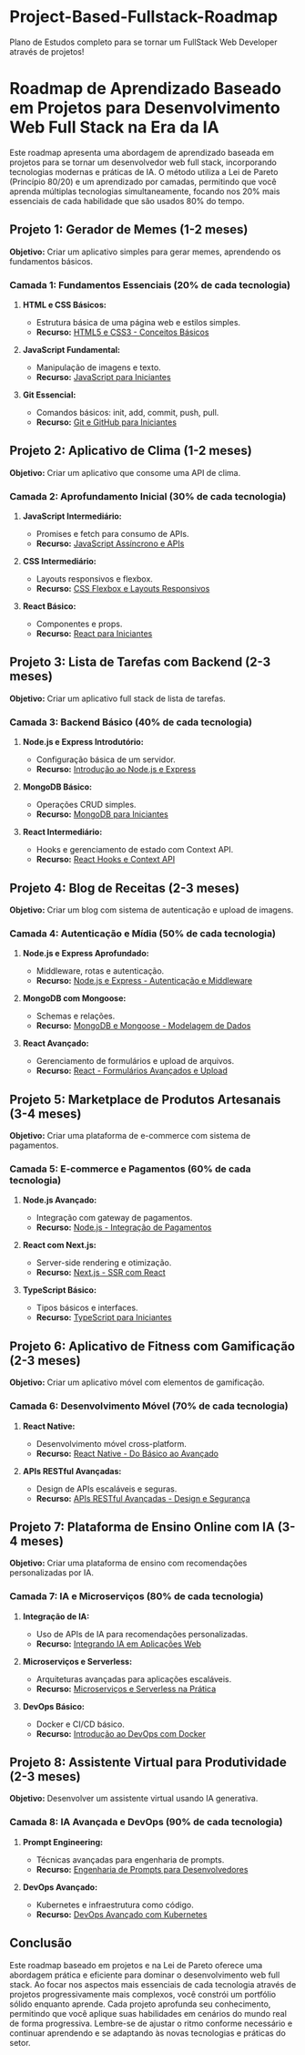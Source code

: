 # Project-Based-Fullstack-Roadmap
Plano de Estudos completo para se tornar um FullStack Web Developer através de projetos!

# Roadmap de Aprendizado Baseado em Projetos para Desenvolvimento Web Full Stack na Era da IA

Este roadmap apresenta uma abordagem de aprendizado baseada em projetos para se tornar um desenvolvedor web full stack, incorporando tecnologias modernas e práticas de IA. O método utiliza a Lei de Pareto (Princípio 80/20) e um aprendizado por camadas, permitindo que você aprenda múltiplas tecnologias simultaneamente, focando nos 20% mais essenciais de cada habilidade que são usados 80% do tempo.

## Projeto 1: Gerador de Memes (1-2 meses)
**Objetivo:** Criar um aplicativo simples para gerar memes, aprendendo os fundamentos básicos.

### Camada 1: Fundamentos Essenciais (20% de cada tecnologia)
1. **HTML e CSS Básicos:**
   - Estrutura básica de uma página web e estilos simples.
   - **Recurso:** [HTML5 e CSS3 - Conceitos Básicos](https://www.youtube.com/results?search_query=HTML5+e+CSS3+Conceitos+B%C3%A1sicos)

2. **JavaScript Fundamental:**
   - Manipulação de imagens e texto.
   - **Recurso:** [JavaScript para Iniciantes](https://www.youtube.com/results?search_query=JavaScript+para+Iniciantes)

3. **Git Essencial:**
   - Comandos básicos: init, add, commit, push, pull.
   - **Recurso:** [Git e GitHub para Iniciantes](https://www.youtube.com/results?search_query=Git+e+GitHub+para+Iniciantes)

## Projeto 2: Aplicativo de Clima (1-2 meses)
**Objetivo:** Criar um aplicativo que consome uma API de clima.

### Camada 2: Aprofundamento Inicial (30% de cada tecnologia)
1. **JavaScript Intermediário:**
   - Promises e fetch para consumo de APIs.
   - **Recurso:** [JavaScript Assíncrono e APIs](https://www.youtube.com/results?search_query=JavaScript+Ass%C3%ADncrono+e+APIs)

2. **CSS Intermediário:**
   - Layouts responsivos e flexbox.
   - **Recurso:** [CSS Flexbox e Layouts Responsivos](https://www.youtube.com/results?search_query=CSS+Flexbox+e+Layouts+Responsivos)

3. **React Básico:**
   - Componentes e props.
   - **Recurso:** [React para Iniciantes](https://www.youtube.com/results?search_query=React+para+Iniciantes)

## Projeto 3: Lista de Tarefas com Backend (2-3 meses)
**Objetivo:** Criar um aplicativo full stack de lista de tarefas.

### Camada 3: Backend Básico (40% de cada tecnologia)
1. **Node.js e Express Introdutório:**
   - Configuração básica de um servidor.
   - **Recurso:** [Introdução ao Node.js e Express](https://www.youtube.com/results?search_query=Introdu%C3%A7%C3%A3o+ao+Node.js+e+Express)

2. **MongoDB Básico:**
   - Operações CRUD simples.
   - **Recurso:** [MongoDB para Iniciantes](https://www.youtube.com/results?search_query=MongoDB+para+Iniciantes)

3. **React Intermediário:**
   - Hooks e gerenciamento de estado com Context API.
   - **Recurso:** [React Hooks e Context API](https://www.youtube.com/results?search_query=React+Hooks+e+Context+API)

## Projeto 4: Blog de Receitas (2-3 meses)
**Objetivo:** Criar um blog com sistema de autenticação e upload de imagens.

### Camada 4: Autenticação e Mídia (50% de cada tecnologia)
1. **Node.js e Express Aprofundado:**
   - Middleware, rotas e autenticação.
   - **Recurso:** [Node.js e Express - Autenticação e Middleware](https://www.youtube.com/results?search_query=Node.js+e+Express+Autentica%C3%A7%C3%A3o+e+Middleware)

2. **MongoDB com Mongoose:**
   - Schemas e relações.
   - **Recurso:** [MongoDB e Mongoose - Modelagem de Dados](https://www.youtube.com/results?search_query=MongoDB+e+Mongoose+Modelagem+de+Dados)

3. **React Avançado:**
   - Gerenciamento de formulários e upload de arquivos.
   - **Recurso:** [React - Formulários Avançados e Upload](https://www.youtube.com/results?search_query=React+Formul%C3%A1rios+Avan%C3%A7ados+e+Upload)

## Projeto 5: Marketplace de Produtos Artesanais (3-4 meses)
**Objetivo:** Criar uma plataforma de e-commerce com sistema de pagamentos.

### Camada 5: E-commerce e Pagamentos (60% de cada tecnologia)
1. **Node.js Avançado:**
   - Integração com gateway de pagamentos.
   - **Recurso:** [Node.js - Integração de Pagamentos](https://www.youtube.com/results?search_query=Node.js+Integra%C3%A7%C3%A3o+de+Pagamentos)

2. **React com Next.js:**
   - Server-side rendering e otimização.
   - **Recurso:** [Next.js - SSR com React](https://www.youtube.com/results?search_query=Next.js+SSR+com+React)

3. **TypeScript Básico:**
   - Tipos básicos e interfaces.
   - **Recurso:** [TypeScript para Iniciantes](https://www.youtube.com/results?search_query=TypeScript+para+Iniciantes)

## Projeto 6: Aplicativo de Fitness com Gamificação (2-3 meses)
**Objetivo:** Criar um aplicativo móvel com elementos de gamificação.

### Camada 6: Desenvolvimento Móvel (70% de cada tecnologia)
1. **React Native:**
   - Desenvolvimento móvel cross-platform.
   - **Recurso:** [React Native - Do Básico ao Avançado](https://www.youtube.com/results?search_query=React+Native+Do+B%C3%A1sico+ao+Avan%C3%A7ado)

2. **APIs RESTful Avançadas:**
   - Design de APIs escaláveis e seguras.
   - **Recurso:** [APIs RESTful Avançadas - Design e Segurança](https://www.youtube.com/results?search_query=APIs+RESTful+Avan%C3%A7adas+Design+e+Seguran%C3%A7a)

## Projeto 7: Plataforma de Ensino Online com IA (3-4 meses)
**Objetivo:** Criar uma plataforma de ensino com recomendações personalizadas por IA.

### Camada 7: IA e Microserviços (80% de cada tecnologia)
1. **Integração de IA:**
   - Uso de APIs de IA para recomendações personalizadas.
   - **Recurso:** [Integrando IA em Aplicações Web](https://www.youtube.com/results?search_query=Integrando+IA+em+Aplica%C3%A7%C3%B5es+Web)

2. **Microserviços e Serverless:**
   - Arquiteturas avançadas para aplicações escaláveis.
   - **Recurso:** [Microserviços e Serverless na Prática](https://www.youtube.com/results?search_query=Microservi%C3%A7os+e+Serverless+na+Pr%C3%A1tica)

3. **DevOps Básico:**
   - Docker e CI/CD básico.
   - **Recurso:** [Introdução ao DevOps com Docker](https://www.youtube.com/results?search_query=Introdu%C3%A7%C3%A3o+ao+DevOps+com+Docker)

## Projeto 8: Assistente Virtual para Produtividade (2-3 meses)
**Objetivo:** Desenvolver um assistente virtual usando IA generativa.

### Camada 8: IA Avançada e DevOps (90% de cada tecnologia)
1. **Prompt Engineering:**
   - Técnicas avançadas para engenharia de prompts.
   - **Recurso:** [Engenharia de Prompts para Desenvolvedores](https://www.youtube.com/results?search_query=Engenharia+de+Prompts+para+Desenvolvedores)

2. **DevOps Avançado:**
   - Kubernetes e infraestrutura como código.
   - **Recurso:** [DevOps Avançado com Kubernetes](https://www.youtube.com/results?search_query=DevOps+Avan%C3%A7ado+com+Kubernetes)

## Conclusão

Este roadmap baseado em projetos e na Lei de Pareto oferece uma abordagem prática e eficiente para dominar o desenvolvimento web full stack. Ao focar nos aspectos mais essenciais de cada tecnologia através de projetos progressivamente mais complexos, você constrói um portfólio sólido enquanto aprende. Cada projeto aprofunda seu conhecimento, permitindo que você aplique suas habilidades em cenários do mundo real de forma progressiva. Lembre-se de ajustar o ritmo conforme necessário e continuar aprendendo e se adaptando às novas tecnologias e práticas do setor.

